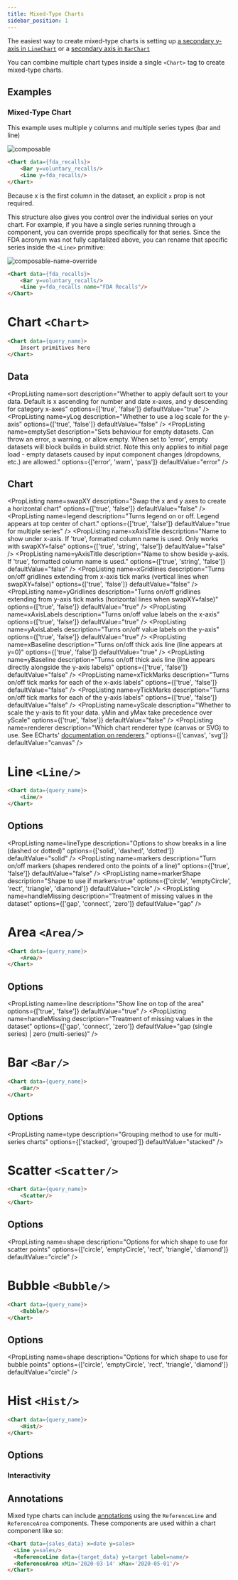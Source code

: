 ```yaml
---
title: Mixed-Type Charts
sidebar_position: 1
---
```


<Alert status=info>

The easiest way to create mixed-type charts is setting up [a secondary y-axis in `LineChart`](/components/line-chart#secondary-axis-with-bar) or a [secondary axis in `BarChart`](/components/bar-chart#secondary-axis-with-line)

</Alert>


You can combine multiple chart types inside a single `<Chart>` tag to create mixed-type charts.

## Examples

### Mixed-Type Chart

This example uses multiple y columns and multiple series types (bar and line)

![composable](/img/exg-composable-multi-type-nt.svg)

```markdown
<Chart data={fda_recalls}>
    <Bar y=voluntary_recalls/>
    <Line y=fda_recalls/>
</Chart>
```

Because x is the first column in the dataset, an explicit `x` prop is not required.

This structure also gives you control over the individual series on your chart. For example, if you have a single series running through a component, you can override props specifically for that series. Since the FDA acronym was not fully capitalized above, you can rename that specific series inside the `<Line>` primitive:

![composable-name-override](/img/exg-composable-name-override-nt.svg)

```markdown
<Chart data={fda_recalls}>
    <Bar y=voluntary_recalls/>
    <Line y=fda_recalls name="FDA Recalls"/>
</Chart>
```

# Chart `<Chart>`

```markdown
<Chart data={query_name}>
    Insert primitives here
</Chart>
```



## Data

<PropListing
    name=data
    description="Query name, wrapped in curly braces"
    required=true
    options="query name"
/>
<PropListing
    name=x
    description="Column to use for the x-axis of the chart"
    options="column name"
/>
<PropListing
    name=y
    description="Column(s) to use for the y-axis of the chart"
    options="column name | array of column names"
/>
<PropListing
    name=sort
    description="Whether to apply default sort to your data. Default is x ascending for number and date x-axes, and y descending for category x-axes"
    options={['true', 'false']}
    defaultValue="true"
/>
<PropListing
    name=series
    description="Column to use as the series (groups) in a multi-series chart"
    options="column name"
/>
<PropListing
    name=xFmt
    description="Format to use for x column (<a class=markdown href='/core-concepts/formatting'>see available formats<a/>)"
    options="Excel-style format | built-in format name | custom format name"
/>
<PropListing
    name=yFmt
    description="Format to use for y column (<a class=markdown href='/core-concepts/formatting'>see available formats<a/>)"
    options="Excel-style format | built-in format name | custom format name"
/>
<PropListing
    name=yLog
    description="Whether to use a log scale for the y-axis"
    options={['true', 'false']}
    defaultValue="false"
/>
<PropListing
    name=yLogBase
    description="Base to use when log scale is enabled"
    options="number"
    defaultValue="10"
/>
<PropListing
    name=emptySet
    description="Sets behaviour for empty datasets. Can throw an error, a warning, or allow empty. When set to 'error', empty datasets will block builds in build:strict. Note this only applies to initial page load - empty datasets caused by input component changes (dropdowns, etc.) are allowed."
    options={['error', 'warn', 'pass']}
    defaultValue="error"
/>
<PropListing
    name=emptyMessage
    description="Text to display when an empty dataset is received - only applies when emptySet is 'warn' or 'pass', or when the empty dataset is a result of an input component change (dropdowns, etc.)."
    options="string"
    defaultValue="No records"
/>


## Chart

<PropListing
    name=swapXY
    description="Swap the x and y axes to create a horizontal chart"
    options={['true', 'false']}
    defaultValue="false"
/>
<PropListing
    name=title
    description="Chart title. Appears at top left of chart."
    options="string"
/>
<PropListing
    name=subtitle
    description="Chart subtitle. Appears just under title."
    options="string"
/>
<PropListing
    name=legend
    description="Turns legend on or off. Legend appears at top center of chart."
    options={['true', 'false']}
    defaultValue="true for multiple series"
/>
<PropListing
    name=chartAreaHeight
    description="Minimum height of the chart area (excl. header and footer) in pixels. Adjusting the height affects all viewport sizes and may impact the mobile UX."
    options="number"
    defaultValue="180"
/>
<PropListing
    name=xAxisTitle
    description="Name to show under x-axis. If 'true', formatted column name is used. Only works with swapXY=false"
    options={['true', 'string', 'false']}
    defaultValue="false"
/>
<PropListing
    name=yAxisTitle
    description="Name to show beside y-axis. If 'true', formatted column name is used."
    options={['true', 'string', 'false']}
    defaultValue="false"
/>
<PropListing
    name=xGridlines
    description="Turns on/off gridlines extending from x-axis tick marks (vertical lines when swapXY=false)"
    options={['true', 'false']}
    defaultValue="false"
/>
<PropListing
    name=yGridlines
    description="Turns on/off gridlines extending from y-axis tick marks (horizontal lines when swapXY=false)"
    options={['true', 'false']}
    defaultValue="true"
/>
<PropListing
    name=xAxisLabels
    description="Turns on/off value labels on the x-axis"
    options={['true', 'false']}
    defaultValue="true"
/>
<PropListing
    name=yAxisLabels
    description="Turns on/off value labels on the y-axis"
    options={['true', 'false']}
    defaultValue="true"
/>
<PropListing
    name=xBaseline
    description="Turns on/off thick axis line (line appears at y=0)"
    options={['true', 'false']}
    defaultValue="true"
/>
<PropListing
    name=yBaseline
    description="Turns on/off thick axis line (line appears directly alongside the y-axis labels)"
    options={['true', 'false']}
    defaultValue="false"
/>
<PropListing
    name=xTickMarks
    description="Turns on/off tick marks for each of the x-axis labels"
    options={['true', 'false']}
    defaultValue="false"
/>
<PropListing
    name=yTickMarks
    description="Turns on/off tick marks for each of the y-axis labels"
    options={['true', 'false']}
    defaultValue="false"
/>
<PropListing
    name=yMin
    description="Starting value for the y-axis"
    options="number"
/>
<PropListing
    name=yMax
    description="Maximum value for the y-axis"
    options="number"
/>
<PropListing
    name=yScale
    description="Whether to scale the y-axis to fit your data. yMin and yMax take precedence over yScale"
    options={['true', 'false']}
    defaultValue="false"
/>
<PropListing
    name=options
    description="JavaScript object to add or override chart configuration settings (see Custom Charts page)"
    options="object"
/>
<PropListing
    name=colorPalette
    description="Array of custom colours to use for the chart. E.g., <code class=markdown>{`{['#cf0d06','#eb5752','#e88a87']}`}</code>"
    options="array of color strings (CSS name | hexademical | RGB | HSL)"
    defaultValue="built-in color palette"
/>
<PropListing
    name=seriesColors
    description="Apply a specific color to each series in your chart. Unspecified series will receive colors from the built-in palette as normal. Note the double curly braces required in the syntax"
    options="object with series names and assigned colors"
    defaultValue="colors applied by order of series in data"
/>
<PropListing
    name=renderer
    description="Which chart renderer type (canvas or SVG) to use. See ECharts' <a href='https://echarts.apache.org/handbook/en/best-practices/canvas-vs-svg/' class=markdown>documentation on renderers</a>."
    options={['canvas', 'svg']}
    defaultValue="canvas"
/>


# Line `<Line/>`

```markdown
<Chart data={query_name}>
    <Line/>
</Chart>
```

## Options

<PropListing
    name=y
    description="Column(s) to use for the y-axis of the chart. Can be different than the y supplied to Chart"
    options="column name | array of column names"
    defaultValue="y supplied to Chart"
/>
<PropListing
    name=series
    description="Column to use as the series (groups) in a multi-series chart. Can be different than the series supplied to Chart"
    options="column name"
    defaultValue="series supplied to Chart"
/>
<PropListing
    name=name
    description="Name to show in legend for a single series (to override column name)"
    options="string"
/>
<PropListing
    name=lineColor
    description="Color to override default series color. Only accepts a single color."
    options="CSS name | hexademical | RGB | HSL"
/>
<PropListing
    name=lineOpacity
    description="% of the full color that should be rendered, with remainder being transparent"
    options="number (0 to 1)"
    defaultValue="1"
/>
<PropListing
    name=lineType
    description="Options to show breaks in a line (dashed or dotted)"
    options={['solid', 'dashed', 'dotted']}
    defaultValue="solid"
/>
<PropListing
    name=lineWidth
    description="Thickness of line (in pixels)"
    options="number"
    defaultValue="2"
/>
<PropListing
    name=markers
    description="Turn on/off markers (shapes rendered onto the points of a line)"
    options={['true', 'false']}
    defaultValue="false"
/>
<PropListing
    name=markerShape
    description="Shape to use if markers=true"
    options={['circle', 'emptyCircle', 'rect', 'triangle', 'diamond']}
    defaultValue="circle"
/>
<PropListing
    name=markerSize
    description="Size of each shape (in pixels)"
    options="number"
    defaultValue="8"
/>
<PropListing
    name=handleMissing
    description="Treatment of missing values in the dataset"
    options={['gap', 'connect', 'zero']}
    defaultValue="gap"
/>
<PropListing
    name=options
    description="JavaScript object to add or override chart configuration settings (see Custom Charts page)"
    options="object"
/>




# Area `<Area/>`

```markdown
<Chart data={query_name}>
    <Area/>
</Chart>
```

## Options

<PropListing
    name=y
    description="Column(s) to use for the y-axis of the chart. Can be different than the y supplied to Chart"
    options="column name | array of column names"
    defaultValue="y supplied to Chart"
/>
<PropListing
    name=series
    description="Column to use as the series (groups) in a multi-series chart. Can be different than the series supplied to Chart"
    options="column name"
    defaultValue="series supplied to Chart"
/>
<PropListing
    name=name
    description="Name to show in legend for a single series (to override column name)"
    options="string"
/>
<PropListing
    name=fillColor
    description="Color to override default series color. Only accepts a single color."
    options="CSS name | hexademical | RGB | HSL"
/>
<PropListing
    name=fillOpacity
    description="% of the full color that should be rendered, with remainder being transparent"
    options="number (0 to 1)"
    defaultValue="0.7"
/>
<PropListing
    name=line
    description="Show line on top of the area"
    options={['true', 'false']}
    defaultValue="true"
/>
<PropListing
    name=handleMissing
    description="Treatment of missing values in the dataset"
    options={['gap', 'connect', 'zero']}
    defaultValue="gap (single series) | zero (multi-series)"
/>
<PropListing
    name=options
    description="JavaScript object to add or override chart configuration settings (see Custom Charts page)"
    options="object"
/>

# Bar `<Bar/>`

```markdown
<Chart data={query_name}>
    <Bar/>
</Chart>
```

## Options

<PropListing
    name=y
    description="Column to use for the y-axis of the chart"
    options="column name"
/>
<PropListing
    name=name
    description="Name to show in legend for a single series (to override column name)"
    options="string"
/>
<PropListing
    name=type
    description="Grouping method to use for multi-series charts"
    options={['stacked', 'grouped']}
    defaultValue="stacked"
/>
<PropListing
    name=stackName
    description="Name for an individual stack. If separate Bar components are used with different stackNames, the chart will show multiple stacks"
    options="string"
/>
<PropListing
    name=fillColor
    description="Color to override default series color. Only accepts a single color."
    options="CSS name | hexademical | RGB | HSL"
/>
<PropListing
    name=fillOpacity
    description="% of the full color that should be rendered, with remainder being transparent"
    options="number (0 to 1)"
    defaultValue="1"
/>
<PropListing
    name=outlineWidth
    description="Width of line surrounding each bar"
    options="number"
    defaultValue="0"
/>
<PropListing
    name=outlineColor
    description="Color to use for outline if outlineWidth > 0"
    options="CSS name | hexademical | RGB | HSL"
/>
<PropListing
    name=options
    description="JavaScript object to add or override chart configuration settings (see Custom Charts page)"
    options="object"
/>

# Scatter `<Scatter/>`

```markdown
<Chart data={query_name}>
    <Scatter/>
</Chart>
```

## Options

<PropListing
    name=y
    description="Column to use for the y-axis of the chart"
    options="column name"
/>
<PropListing
    name=name
    description="Name to show in legend for a single series (to override column name)"
    options="string"
/>
<PropListing
    name=shape
    description="Options for which shape to use for scatter points"
    options={['circle', 'emptyCircle', 'rect', 'triangle', 'diamond']}
    defaultValue="circle"
/>
<PropListing
    name=pointSize
    description="Change size of all points on the chart"
    options="number"
    defaultValue="10"
/>
<PropListing
    name=opacity
    description="% of the full color that should be rendered, with remainder being transparent"
    options="number (0 to 1)"
    defaultValue="0.7"
/>
<PropListing
    name=fillColor
    description="Color to override default series color. Only accepts a single color."
    options="CSS name | hexademical | RGB | HSL"
/>
<PropListing
    name=outlineWidth
    description="Width of line surrounding each shape"
    options="number"
    defaultValue="0"
/>
<PropListing
    name=outlineColor
    description="Color to use for outline if outlineWidth > 0"
    options="CSS name | hexademical | RGB | HSL"
/>
<PropListing
    name=options
    description="JavaScript object to add or override chart configuration settings (see Custom Charts page)"
    options="object"
/>

# Bubble `<Bubble/>`

```markdown
<Chart data={query_name}>
    <Bubble/>
</Chart>
```

## Options

<PropListing
    name=y
    description="Column to use for the y-axis of the chart"
    options="column name"
/>
<PropListing
    name=size
    description="Column to use to scale the size of the bubbles"
    options="column name"
/>
<PropListing
    name=name
    description="Name to show in legend for a single series (to override column name)"
    options="string"
/>
<PropListing
    name=shape
    description="Options for which shape to use for bubble points"
    options={['circle', 'emptyCircle', 'rect', 'triangle', 'diamond']}
    defaultValue="circle"
/>
<PropListing
    name=minSize
    description="Minimum bubble size"
    options="number"
    defaultValue="200"
/>
<PropListing
    name=maxSize
    description="Maximum bubble size"
    options="number"
    defaultValue="400"
/>
<PropListing
    name=opacity
    description="% of the full color that should be rendered, with remainder being transparent"
    options="number (0 to 1)"
    defaultValue="0.7"
/>
<PropListing
    name=fillColor
    description="Color to override default series color. Only accepts a single color."
    options="CSS name | hexademical | RGB | HSL"
/>
<PropListing
    name=outlineWidth
    description="Width of line surrounding each shape"
    options="number"
    defaultValue="0"
/>
<PropListing
    name=outlineColor
    description="Color to use for outline if outlineWidth > 0"
    options="CSS name | hexademical | RGB | HSL"
/>
<PropListing
    name=options
    description="JavaScript object to add or override chart configuration settings (see Custom Charts page)"
    options="object"
/>

# Hist `<Hist/>`

```markdown
<Chart data={query_name}>
    <Hist/>
</Chart>
```

## Options

<PropListing
    name=x
    description="Column which contains the data you want to summarize"
    options="column name"
/>
<PropListing
    name=fillColor
    description="Color to override default series color"
    options="CSS name | hexademical | RGB | HSL"
/>
<PropListing
    name=fillOpacity
    description="% of the full color that should be rendered, with remainder being transparent"
    options="number (0 to 1)"
    defaultValue="1"
/>
<PropListing
    name=options
    description="JavaScript object to add or override chart configuration settings (see Custom Charts page)"
    options="object"
/>

### Interactivity

<PropListing
    name=connectGroup
    description="Group name to connect this chart to other charts for synchronized tooltip hovering. Charts with the same `connectGroup` name will become connected"
/>

## Annotations

Mixed type charts can include [annotations](/components/annotations) using the `ReferenceLine` and `ReferenceArea` components. These components are used within a chart component like so:

```html
<Chart data={sales_data} x=date y=sales>
  <Line y=sales/>
  <ReferenceLine data={target_data} y=target label=name/>
  <ReferenceArea xMin='2020-03-14' xMax='2020-05-01'/>
</Chart>
```